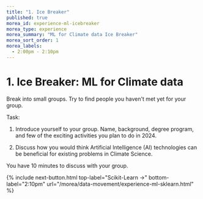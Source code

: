 ```yaml
---
title: "1. Ice Breaker"
published: true
morea_id: experience-ml-icebreaker
morea_type: experience
morea_summary: "ML for Climate data Ice Breaker"
morea_sort_order: 1
morea_labels:
  - 2:00pm - 2:10pm
---
```


# 1. Ice Breaker: ML for Climate data

Break into small groups. Try to find people you haven't met yet for your group.

Task:

 1. Introduce yourself to your group. Name, background, degree program, and few of the exciting activities you plan to do in 2024.

 2. Discuss how you would think Artificial Intelligence (AI) technologies can be beneficial for existing problems in Climate Science.

 You have 10 minutes to discuss with your group.

 {% include next-button.html
top-label="Scikit-Learn ->"
bottom-label="2:10pm"
url="/morea/data-movement/experience-ml-sklearn.html" %}